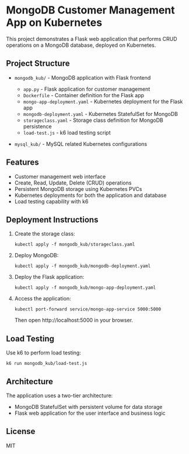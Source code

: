 # MongoDB Customer Management App on Kubernetes

This project demonstrates a Flask web application that performs CRUD operations on a MongoDB database, deployed on Kubernetes.

## Project Structure

- `mongodb_kub/` - MongoDB application with Flask frontend
  - `app.py` - Flask application for customer management
  - `Dockerfile` - Container definition for the Flask app
  - `mongo-app-deployment.yaml` - Kubernetes deployment for the Flask app
  - `mongodb-deployment.yaml` - Kubernetes StatefulSet for MongoDB
  - `storageclass.yaml` - Storage class definition for MongoDB persistence
  - `load-test.js` - k6 load testing script

- `mysql_kub/` - MySQL related Kubernetes configurations

## Features

- Customer management web interface
- Create, Read, Update, Delete (CRUD) operations
- Persistent MongoDB storage using Kubernetes PVCs
- Kubernetes deployments for both the application and database
- Load testing capability with k6

## Deployment Instructions

1. Create the storage class:
   ```
   kubectl apply -f mongodb_kub/storageclass.yaml
   ```

2. Deploy MongoDB:
   ```
   kubectl apply -f mongodb_kub/mongodb-deployment.yaml
   ```

3. Deploy the Flask application:
   ```
   kubectl apply -f mongodb_kub/mongo-app-deployment.yaml
   ```

4. Access the application:
   ```
   kubectl port-forward service/mongo-app-service 5000:5000
   ```
   Then open http://localhost:5000 in your browser.

## Load Testing

Use k6 to perform load testing:

```
k6 run mongodb_kub/load-test.js
```

## Architecture

The application uses a two-tier architecture:
- MongoDB StatefulSet with persistent volume for data storage
- Flask web application for the user interface and business logic

## License

MIT 